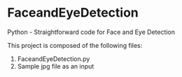 # FaceandEyeDetection
Python - Straightforward code for Face and Eye Detection

This project is composed of the following files:
1. FaceandEyeDetection.py 
2. Sample jpg file as an input
